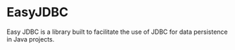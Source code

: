 # EasyJDBC
Easy JDBC is a library built to facilitate the use of JDBC for data persistence in Java projects.
